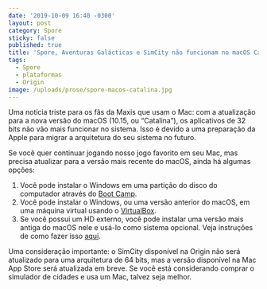 ```yaml
---
date: '2019-10-09 16:40 -0300'
layout: post
category: Spore
sticky: false
published: true
title: 'Spore, Aventuras Galácticas e SimCity não funcionam no macOS Catalina'
tags:
  - Spore
  - plataformas
  - Origin
image: /uploads/prose/spore-macos-catalina.jpg
---
```

Uma notícia triste para os fãs da Maxis que usam o Mac: com a atualização para a nova versão do macOS (10.15, ou “Catalina”), os aplicativos de 32 bits não vão mais funcionar no sistema. Isso é devido a uma preparação da Apple para migrar a arquitetura do seu sistema no futuro.

Se você quer continuar jogando nosso jogo favorito em seu Mac, mas precisa atualizar para a versão mais recente do macOS, ainda há algumas opções:

1. Você pode instalar o Windows em uma partição do disco do computador através do [Boot Camp](https://support.apple.com/pt-br/boot-camp).
2. Você pode instalar o Windows, ou uma versão anterior do macOS, em uma máquina virtual usando o [VirtualBox](https://www.virtualbox.org).
3. Se você possui um HD externo, você pode instalar uma versão mais antiga do macOS nele e usá-lo como sistema opcional. Veja instruções de como fazer isso [aqui](https://www.macworld.co.uk/how-to/mac-software/macos-external-drive-3659666/).

Uma consideração importante: o SimCity disponível na Origin não será atualizado para uma arquitetura de 64 bits, mas a versão disponível na Mac App Store será atualizada em breve. Se você está considerando comprar o simulador de cidades e usa um Mac, talvez seja melhor.
